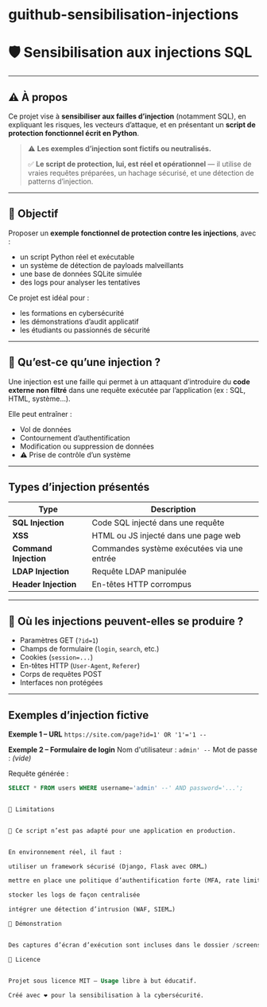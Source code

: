 # guithub-sensibilisation-injections

# 🛡️ Sensibilisation aux injections SQL

---

## ⚠️ À propos

Ce projet vise à **sensibiliser aux failles d’injection** (notamment SQL), en expliquant les risques, les vecteurs d’attaque, et en présentant un **script de protection fonctionnel écrit en Python**.

> ⚠️ **Les exemples d’injection sont fictifs ou neutralisés.**
>
> ✅ **Le script de protection, lui, est réel et opérationnel** — il utilise de vraies requêtes préparées, un hachage sécurisé, et une détection de patterns d’injection.

---

## 🎯 Objectif

Proposer un **exemple fonctionnel de protection contre les injections**, avec :
- un script Python réel et exécutable
- un système de détection de payloads malveillants
- une base de données SQLite simulée
- des logs pour analyser les tentatives

Ce projet est idéal pour :
- les formations en cybersécurité
- les démonstrations d’audit applicatif
- les étudiants ou passionnés de sécurité

---

## 🔎 Qu’est-ce qu’une injection ?

Une injection est une faille qui permet à un attaquant d’introduire du **code externe non filtré** dans une requête exécutée par l’application (ex : SQL, HTML, système…).

Elle peut entraîner :
- Vol de données
- Contournement d’authentification
-  Modification ou suppression de données
- ⚠️ Prise de contrôle d’un système

---

##  Types d’injection présentés

| Type | Description |
|---------------------|----------------------------------------------|
| **SQL Injection** | Code SQL injecté dans une requête |
| **XSS** | HTML ou JS injecté dans une page web |
| **Command Injection** | Commandes système exécutées via une entrée |
| **LDAP Injection** | Requête LDAP manipulée |
| **Header Injection**| En-têtes HTTP corrompus |

---

## 📍 Où les injections peuvent-elles se produire ?

- Paramètres GET (`?id=1`)
- Champs de formulaire (`login`, `search`, etc.)
- Cookies (`session=...`)
- En-têtes HTTP (`User-Agent`, `Referer`)
- Corps de requêtes POST
- Interfaces non protégées

---

##  Exemples d’injection fictive

**Exemple 1 – URL**
``https://site.com/page?id=1' OR '1'='1 --``

**Exemple 2 – Formulaire de login**
Nom d'utilisateur : `admin' --`
Mot de passe : *(vide)*

Requête générée :
```sql
SELECT * FROM users WHERE username='admin' --' AND password='...';


🧷 Limitations


🛑 Ce script n’est pas adapté pour une application en production.


En environnement réel, il faut :

utiliser un framework sécurisé (Django, Flask avec ORM…)

mettre en place une politique d’authentification forte (MFA, rate limiting…)

stocker les logs de façon centralisée

intégrer une détection d’intrusion (WAF, SIEM…)

📸 Démonstration


Des captures d’écran d’exécution sont incluses dans le dossier /screenshots/.

📄 Licence


Projet sous licence MIT – Usage libre à but éducatif.

Créé avec ❤️ pour la sensibilisation à la cybersécurité.





